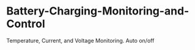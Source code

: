 # Battery-Charging-Monitoring-and-Control
Temperature, Current, and Voltage Monitoring. Auto on/off 
